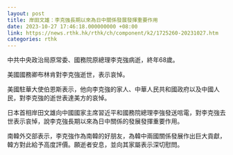 ```yaml
---
layout: post
title: 岸田文雄：李克強長期以來為日中關係發展發揮重要作用
date: 2023-10-27 17:46:18.000000000 +08:00
link: https://news.rthk.hk/rthk/ch/component/k2/1725260-20231027.htm
categories: rthk
---
```


中共中央政治局原常委、國務院原總理李克強病逝，終年68歲。

美國國務卿布林肯對李克強逝世，表示哀悼。

美國駐華大使伯恩斯表示，他向李克強的家人、中華人民共和國政府以及中國人民，對李克強的逝世表達美方的哀悼。

日本首相岸田文雄向中國國家主席習近平和國務院總理李強發送唁電，對李克強去世表示哀悼，說李克強長期以來為日中關係的發展發揮重要作用。

南韓外交部表示，李克強作為南韓的好朋友，為韓中兩國關係發展作出巨大貢獻，韓方對此給予高度評價。願逝者安息，並向其家屬表示深切慰問。
